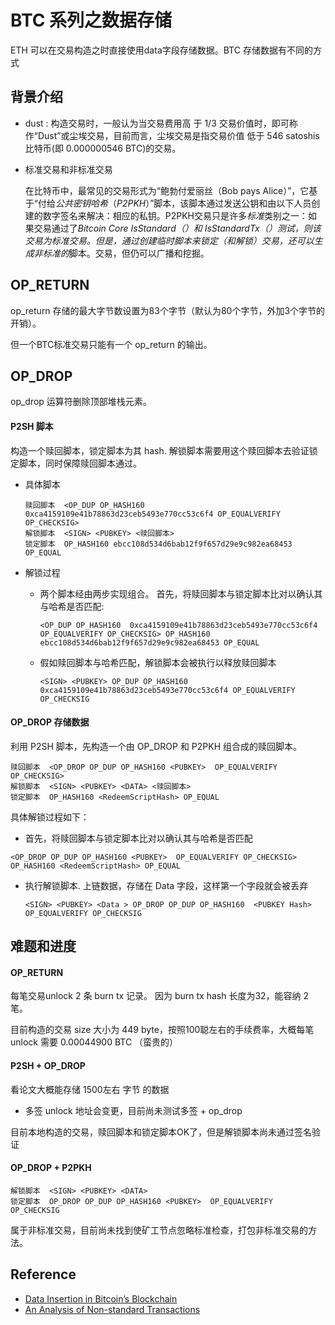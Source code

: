 # BTC 系列之数据存储

ETH 可以在交易构造之时直接使用data字段存储数据。BTC 存储数据有不同的方式

## 背景介绍

- dust :  构造交易时，一般认为当交易费用高 于 1/3 交易价值时，即可称作“Dust”或尘埃交易，目前而言，尘埃交易是指交易价值 低于 546 satoshis 比特币(即 0.000000546 BTC)的交易。

- 标准交易和非标准交易

  在比特币中，最常见的交易形式为“鲍勃付爱丽丝（Bob pays Alice）”，它基于“付给*公共密钥哈希*（*P2PKH*）”脚本，该脚本通过发送公钥和由以下人员创建的数字签名来解决：相应的私钥。P2PKH交易只是许多*标准*类别之一：如果交易通过了*Bitcoin Core IsStandard（）*和 *IsStandardTx（）*测试，则该交易为标准交易。但是，通过创建*临时*脚本来锁定（和解锁）交易，还可以生成*非标准的*脚本。交易，但仍可以广播和挖掘。
  
  

## OP_RETURN

op_return 存储的最大字节数设置为83个字节（默认为80个字节，外加3个字节的开销）。

但一个BTC标准交易只能有一个 op_return 的输出。



## OP_DROP

op_drop 运算符删除顶部堆栈元素。

#### P2SH 脚本

构造一个赎回脚本，锁定脚本为其 hash. 解锁脚本需要用这个赎回脚本去验证锁定脚本，同时保障赎回脚本通过。

- 具体脚本

  ```
  赎回脚本  <OP_DUP OP_HASH160  0xca4159109e41b78863d23ceb5493e770cc53c6f4 OP_EQUALVERIFY OP_CHECKSIG>
  解锁脚本  <SIGN> <PUBKEY> <赎回脚本>
  锁定脚本  OP_HASH160 ebcc108d534d6bab12f9f657d29e9c982ea68453 OP_EQUAL
  ```

- 解锁过程

  - 两个脚本经由两步实现组合。 首先，将赎回脚本与锁定脚本比对以确认其与哈希是否匹配:

    ```
    <OP_DUP OP_HASH160  0xca4159109e41b78863d23ceb5493e770cc53c6f4 OP_EQUALVERIFY OP_CHECKSIG> OP_HASH160 ebcc108d534d6bab12f9f657d29e9c982ea68453 OP_EQUAL
    ```

  - 假如赎回脚本与哈希匹配，解锁脚本会被执行以释放赎回脚本

    ```
    <SIGN> <PUBKEY> OP_DUP OP_HASH160  0xca4159109e41b78863d23ceb5493e770cc53c6f4 OP_EQUALVERIFY OP_CHECKSIG
    ```



#### OP_DROP 存储数据

利用 P2SH 脚本，先构造一个由 OP_DROP 和 P2PKH 组合成的赎回脚本。

```
赎回脚本  <OP_DROP OP_DUP OP_HASH160 <PUBKEY>  OP_EQUALVERIFY OP_CHECKSIG>
解锁脚本  <SIGN> <PUBKEY> <DATA> <赎回脚本>
锁定脚本  OP_HASH160 <RedeemScriptHash> OP_EQUAL
```

具体解锁过程如下：

-  首先，将赎回脚本与锁定脚本比对以确认其与哈希是否匹配

  ```
  <OP_DROP OP_DUP OP_HASH160 <PUBKEY>  OP_EQUALVERIFY OP_CHECKSIG> OP_HASH160 <RedeemScriptHash> OP_EQUAL
  ```

- 执行解锁脚本. 上链数据，存储在 Data 字段，这样第一个字段就会被丢弃

  ```
  <SIGN> <PUBKEY> <Data > OP_DROP OP_DUP OP_HASH160  <PUBKEY Hash> OP_EQUALVERIFY OP_CHECKSIG
  ```



## 难题和进度

#### OP_RETURN

每笔交易unlock 2 条 burn tx 记录。 因为  burn tx hash 长度为32，能容纳 2笔。

目前构造的交易 size 大小为 449  byte，按照100聪左右的手续费率，大概每笔 unlock 需要 0.00044900 BTC （蛮贵的）



#### P2SH + OP_DROP

看论文大概能存储 1500左右 字节 的数据

- 多签 unlock 地址会变更，目前尚未测试多签 +  op_drop

目前本地构造的交易，赎回脚本和锁定脚本OK了，但是解锁脚本尚未通过签名验证



#### OP_DROP + P2PKH 

```
解锁脚本  <SIGN> <PUBKEY> <DATA> 
锁定脚本  OP_DROP OP_DUP OP_HASH160 <PUBKEY>  OP_EQUALVERIFY OP_CHECKSIG
```

属于非标准交易，目前尚未找到使矿工节点忽略标准检查，打包非标准交易的方法。



## Reference 

- [Data Insertion in Bitcoin’s Blockchain](https://ledgerjournal.org/ojs/ledger/article/download/101/93/)
- [An Analysis of Non-standard Transactions](https://www.frontiersin.org/articles/10.3389/fbloc.2019.00007/full)